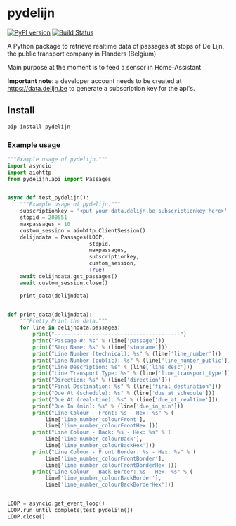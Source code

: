 # pydelijn

[![PyPI version](https://badge.fury.io/py/pydelijn.svg)](https://pypi.org/project/pydelijn)
[![Build Status](https://github.com/emilv2/pydelijn/actions/workflows/ci.yml/badge.svg)](https://github.com/Emilv2/pydelijn/actions/workflows/ci.yml)

A Python package to retrieve realtime data of passages at stops of De Lijn, the public transport company in Flanders (Belgium)

Main purpose at the moment is to feed a sensor in Home-Assistant

**Important note**: a developer account needs to be created at https://data.delijn.be to generate a subscription key for the api's.

## Install

```bash
pip install pydelijn
```

### Example usage

```python
"""Example usage of pydelijn."""
import asyncio
import aiohttp
from pydelijn.api import Passages


async def test_pydelijn():
    """Example usage of pydelijn."""
    subscriptionkey = '<put your data.delijn.be subscriptionkey here>'
    stopid = 200551
    maxpassages = 10
    custom_session = aiohttp.ClientSession()
    delijndata = Passages(LOOP,
                          stopid,
                          maxpassages,
                          subscriptionkey,
                          custom_session,
                          True)
    await delijndata.get_passages()
    await custom_session.close()

    print_data(delijndata)


def print_data(delijndata):
    """Pretty Print the data."""
    for line in delijndata.passages:
        print("----------------------------------------")
        print("Passage #: %s" % (line['passage']))
        print("Stop Name: %s" % (line['stopname']))
        print("Line Number (technical): %s" % (line['line_number']))
        print("Line Number (public): %s" % (line['line_number_public']))
        print("Line Description: %s" % (line['line_desc']))
        print("Line Transport Type: %s" % (line['line_transport_type']))
        print("Direction: %s" % (line['direction']))
        print("Final Destination: %s" % (line['final_destination']))
        print("Due At (schedule): %s" % (line['due_at_schedule']))
        print("Due At (real-time): %s" % (line['due_at_realtime']))
        print("Due In (min): %s" % (line['due_in_min']))
        print("Line Colour - Front: %s - Hex: %s" % (
            line['line_number_colourFront'],
            line['line_number_colourFrontHex']))
        print("Line Colour - Back: %s - Hex: %s" % (
            line['line_number_colourBack'],
            line['line_number_colourBackHex']))
        print("Line Colour - Front Border: %s - Hex: %s" % (
            line['line_number_colourFrontBorder'],
            line['line_number_colourFrontBorderHex']))
        print("Line Colour - Back Border: %s - Hex: %s" % (
            line['line_number_colourBackBorder'],
            line['line_number_colourBackBorderHex']))


LOOP = asyncio.get_event_loop()
LOOP.run_until_complete(test_pydelijn())
LOOP.close()

